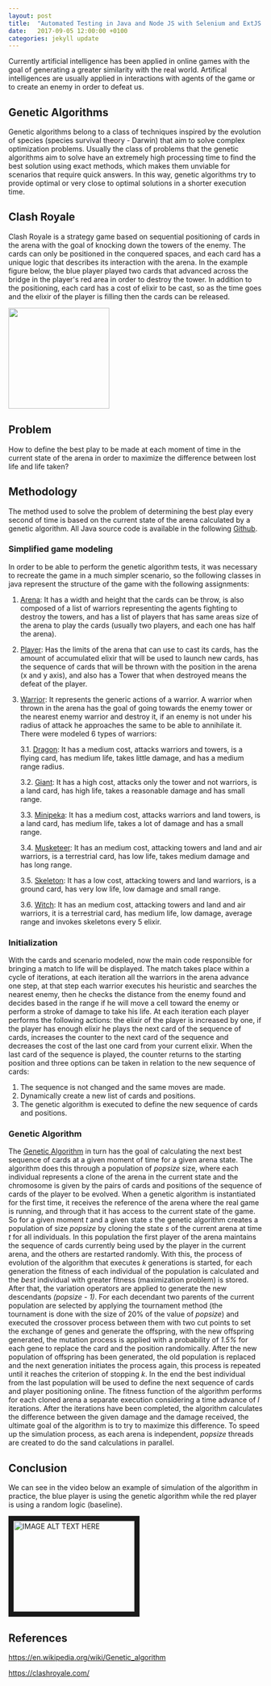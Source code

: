 ```yaml
---
layout: post
title:  "Automated Testing in Java and Node JS with Selenium and ExtJS 6.5"
date:   2017-09-05 12:00:00 +0100
categories: jekyll update
---
```


Currently artificial intelligence has been applied in online games with the goal of generating a greater similarity with the real world. Artifical intelligences are usually applied in interactions with agents of the game or to create an enemy in order to defeat us.

## Genetic Algorithms

Genetic algorithms belong to a class of techniques inspired by the evolution of species (species survival theory - Darwin) that aim to solve complex optimization problems. Usually the class of problems that the genetic algorithms aim to solve have an extremely high processing time to find the best solution using exact methods, which makes them unviable for scenarios that require quick answers. In this way, genetic algorithms try to provide optimal or very close to optimal solutions in a shorter execution time.

## Clash Royale

Clash Royale is a strategy game based on sequential positioning of cards in the arena with the goal of knocking down the towers of the enemy. The cards can only be positioned in the conquered spaces, and each card has a unique logic that describes its interaction with the arena. In the example figure below, the blue player played two cards that advanced across the bridge in the player's red area in order to destroy the tower. In addition to the positioning, each card has a cost of elixir to be cast, so as the time goes and the elixir of the player is filling then the cards can be released.

<img src="https://s2.glbimg.com/gNwRYfnqgSGKFGkghmtq5rRiSu4=/0x0:695x390/984x0/smart/filters:strip_icc()/i.s3.glbimg.com/v1/AUTH_08fbf48bc0524877943fe86e43087e7a/internal_photos/bs/2019/w/7/gmJJBkTtAOZsFyNznphg/clash-royale.jpg" width="200">

## Problem

How to define the best play to be made at each moment of time in the current state of the arena in order to maximize the difference between lost life and life taken?

## Methodology

The method used to solve the problem of determining the best play every second of time is based on the current state of the arena calculated by a genetic algorithm. All Java source code is available in the following [Github](https://github.com/schmittjoaopedro/ai-predatory-instinct).

### Simplified game modeling

In order to be able to perform the genetic algorithm tests, it was necessary to recreate the game in a much simpler scenario, so the following classes in java represent the structure of the game with the following assignments:

1. [Arena](https://github.com/schmittjoaopedro/ai-predatory-instinct/blob/master/src/main/java/net/schmittjoaopedro/game/Arena.java): It has a width and height that the cards can be throw, is also composed of a list of warriors representing the agents fighting to destroy the towers, and has a list of players that has same areas size of the arena to play the cards (usually two players, and each one has half the arena).
2. [Player](https://github.com/schmittjoaopedro/ai-predatory-instinct/blob/master/src/main/java/net/schmittjoaopedro/game/Player.java): Has the limits of the arena that can use to cast its cards, has the amount of accumulated elixir that will be used to launch new cards, has the sequence of cards that will be thrown with the position in the arena (x and y axis), and also has a Tower that when destroyed means the defeat of the player.
3. [Warrior](https://github.com/schmittjoaopedro/ai-predatory-instinct/blob/master/src/main/java/net/schmittjoaopedro/game/warrior/Warrior.java): It represents the generic actions of a warrior. A warrior when thrown in the arena has the goal of going towards the enemy tower or the nearest enemy warrior and destroy it, if an enemy is not under his radius of attack he approaches the same to be able to annihilate it. There were modeled 6 types of warriors:

    3.1. [Dragon](https://github.com/schmittjoaopedro/ai-predatory-instinct/blob/master/src/main/java/net/schmittjoaopedro/game/warrior/Dragon.java): It has a medium cost, attacks warriors and towers, is a flying card, has medium life, takes little damage, and has a medium range radius.
    
    3.2. [Giant](https://github.com/schmittjoaopedro/ai-predatory-instinct/blob/master/src/main/java/net/schmittjoaopedro/game/warrior/Giant.java): It has a high cost, attacks only the tower and not warriors, is a land card, has high life, takes a reasonable damage and has small range.
    
    3.3. [Minipeka](https://github.com/schmittjoaopedro/ai-predatory-instinct/blob/master/src/main/java/net/schmittjoaopedro/game/warrior/Minipeka.java): It has a medium cost, attacks warriors and land towers, is a land card, has medium life, takes a lot of damage and has a small range.
    
    3.4. [Musketeer](https://github.com/schmittjoaopedro/ai-predatory-instinct/blob/master/src/main/java/net/schmittjoaopedro/game/warrior/Musketeer.java): It has an medium cost, attacking towers and land and air warriors, is a terrestrial card, has low life, takes medium damage and has long range.
    
    3.5. [Skeleton](https://github.com/schmittjoaopedro/ai-predatory-instinct/blob/master/src/main/java/net/schmittjoaopedro/game/warrior/Skeleton.java): It has a low cost, attacking towers and land warriors, is a ground card, has very low life, low damage and small range.
    
    3.6. [Witch](https://github.com/schmittjoaopedro/ai-predatory-instinct/blob/master/src/main/java/net/schmittjoaopedro/game/warrior/Witch.java): It has an medium cost, attacking towers and land and air warriors, it is a terrestrial card, has medium life, low damage, average range and invokes skeletons every 5 elixir.

### Initialization

With the cards and scenario modeled, now the main code responsible for bringing a match to life will be displayed. The match takes place within a cycle of iterations, at each iteration all the warriors in the arena advance one step, at that step each warrior executes his heuristic and searches the nearest enemy, then he checks the distance from the enemy found and decides based in the range if he will move a cell toward the enemy or perform a stroke of damage to take his life. At each iteration each player performs the following actions: the elixir of the player is increased by one, if the player has enough elixir he plays the next card of the sequence of cards, increases the counter to the next card of the sequence and decreases the cost of the last one card from your current elixir. When the last card of the sequence is played, the counter returns to the starting position and three options can be taken in relation to the new sequence of cards:
1. The sequence is not changed and the same moves are made.
2. Dynamically create a new list of cards and positions.
3. The genetic algorithm is executed to define the new sequence of cards and positions.

### Genetic Algorithm

The [Genetic Algorithm](https://github.com/schmittjoaopedro/ai-predatory-instinct/blob/master/src/main/java/net/schmittjoaopedro/ia/GeneticAlgorithm.java) in turn has the goal of calculating the next best sequence of cards at a given moment of time for a given arena state. The algorithm does this through a population of *popsize* size, where each individual represents a clone of the arena in the current state and the chromosome is given by the pairs of cards and positions of the sequence of cards of the player to be evolved.
When a genetic algorithm is instantiated for the first time, it receives the reference of the arena where the real game is running, and through that it has access to the current state of the game.
So for a given moment *t* and a given state *s* the genetic algorithm creates a population of size *popsize* by cloning the state *s* of the current arena at time *t* for all individuals. In this population the first player of the arena maintains the sequence of cards currently being used by the player in the current arena, and the others are restarted randomly. With this, the process of evolution of the algorithm that executes *k* generations is started, for each generation the fitness of each individual of the population is calculated and the *best* individual with greater fitness (maximization problem) is stored. After that, the variation operators are applied to generate the new descendants *(popsize - 1)*. For each decendant two parents of the current population are selected by applying the tournament method (the tournament is done with the size of 20% of the value of *popsize*) and executed the crossover process between them with two cut points to set the exchange of genes and generate the offspring, with the new offspring generated, the mutation process is applied with a probability of *1.5%* for each gene to replace the card and the position randomically. After the new population of offspring has been generated, the old population is replaced and the next generation initiates the process again, this process is repeated until it reaches the criterion of stopping *k*. In the end the best individual from the last population will be used to define the next sequence of cards and player positioning online.
The fitness function of the algorithm performs for each cloned arena a separate execution considering a time advance of *l* iterations. After the iterations have been completed, the algorithm calculates the difference between the given damage and the damage received, the ultimate goal of the algorithm is to try to maximize this difference. To speed up the simulation process, as each arena is independent, *popsize* threads are created to do the sand calculations in parallel.

## Conclusion

We can see in the video below an example of simulation of the algorithm in practice, the blue player is using the genetic algorithm while the red player is using a random logic (baseline).

<a href="http://www.youtube.com/watch?feature=player_embedded&v=fcrzux2yaJk" target="_blank"><img src="https://img.youtube.com/vi/fcrzux2yaJk/0.jpg" alt="IMAGE ALT TEXT HERE" width="240" height="180" border="10" /></a>

## References

https://en.wikipedia.org/wiki/Genetic_algorithm

https://clashroyale.com/